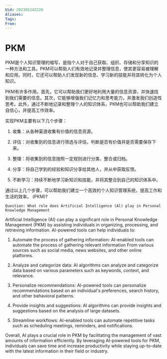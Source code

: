 ```yaml
---
Uid: 202305242228
Aliases: 
Tags: 
From: 
---
```

# PKM

PKM是个人知识管理的缩写，是指个人对于自己获取、组织、存储和分享知识的一种方法和工具。PKM可以帮助人们有效地记录并整理信息，使其更容易被理解和应用。同时，它还可以帮助人们发现新的信息、学习新的技能并将其转化为个人知识。

PKM有许多作用。首先，它可以帮助我们更好地利用大量的信息资源，并快速找到我们需要的信息。其次，它能够增强我们记忆力和思考能力，并激发我们创造性思考。此外，通过不断地记录和整理个人的知识体系，PKM也可以帮助我们建立自信心，并提高工作效率。

实现PKM主要有以下几个步骤：

1. 收集：从各种渠道收集有价值的信息资源。

2. 评估：对收集到的信息进行筛选与评估，判断是否有价值并是否需要保存下来。

3. 整理：将收集到的信息按照一定规则进行分类、整合或归档。

4. 分享：将自己学到的经验和知识分享给其他人，并从中获取反馈。

5. 不断学习：持续不断地学习新知识和技能，并将其整合到自己的知识体系中。

通过以上几个步骤，可以帮助我们建立一个高效的个人知识管理系统，提高工作和生活的效率。
(PKM)?

```tg
Question: What role does Artificial Intelligence (Al) play in Personal Knowledge Management

```

Artificial Intelligence (AI) can play a significant role in Personal Knowledge Management (PKM) by assisting individuals in organizing, processing, and retrieving information. AI-powered tools can help individuals to:

1. Automate the process of gathering information: AI-enabled tools can automate the process of gathering relevant information From various sources such as social media, news websites, and other online platforms.

2. Analyze and categorize data: AI algorithms can analyze and categorize data based on various parameters such as keywords, context, and relevance.

3. Personalize recommendations: AI-powered tools can personalize recommendations based on an individual's preferences, search history, and other behavioral patterns.

4. Provide insights and suggestions: AI algorithms can provide insights and suggestions based on the analysis of large datasets.

5. Streamline workflows: AI-enabled tools can automate repetitive tasks such as scheduling meetings, reminders, and notifications.

Overall, AI plays a crucial role in PKM by facilitating the management of vast amounts of information efficiently. By leveraging AI-powered tools for PKM, individuals can save time and increase productivity while staying up-to-date with the latest information in their field or industry.